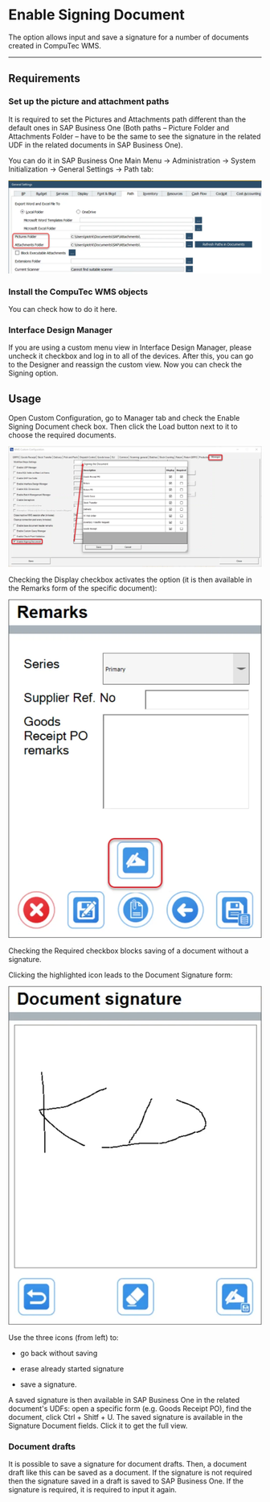 # Enable Signing Document

The option allows input and save a signature for a number of documents created in CompuTec WMS.

---

## Requirements

### Set up the picture and attachment paths

It is required to set the Pictures and Attachments path different than the default ones in SAP Business One (Both paths – Picture Folder and Attachments Folder – have to be the same to see the signature in the related UDF in the related documents in SAP Business One).

You can do it in SAP Business One Main Menu → Administration → System Initialization → General Settings → Path tab:

![Path](./media/signature-path.webp)

### Install the CompuTec WMS objects

You can check how to do it here.

### Interface Design Manager

If you are using a custom menu view in Interface Design Manager, please uncheck it checkbox and log in to all of the devices. After this, you can go to the Designer and reassign the custom view. Now you can check the Signing option.

## Usage

Open Custom Configuration, go to Manager tab and check the Enable Signing Document check box. Then click the Load button next to it to choose the required documents.

![Enable signing document option](./media/enable-signing-document-option.webp)

Checking the Display checkbox activates the option (it is then available in the Remarks form of the specific document):

![Remarks](./media/remarks-signature.webp)

Checking the Required checkbox blocks saving of a document without a signature.

Clicking the highlighted icon leads to the Document Signature form:

![Document Signature Form](./media/document-signature-form.webp)

Use the three icons (from left) to:

- go back without saving

- erase already started signature

- save a signature.

A saved signature is then available in SAP Business One in the related document's UDFs: open a specific form (e.g. Goods Receipt PO), find the document, click Ctrl + Shitf + U. The saved signature is available in the Signature Document fields. Click it to get the full view.

### Document drafts

It is possible to save a signature for document drafts. Then, a document draft like this can be saved as a document. If the signature is not required then the signature saved in a draft is saved to SAP Business One. If the signature is required, it is required to input it again.
